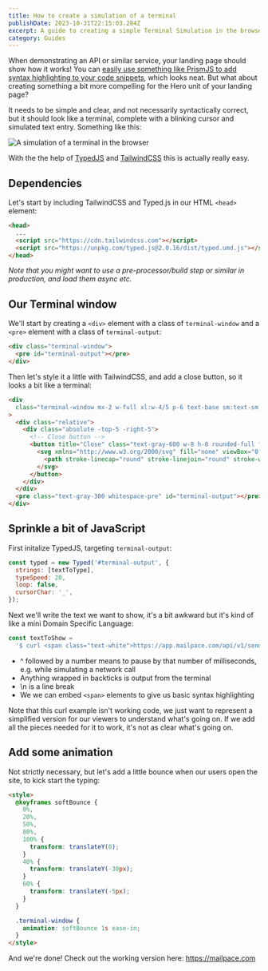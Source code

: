 ```yaml
---
title: How to create a simulation of a terminal
publishDate: 2023-10-31T22:15:03.284Z
excerpt: A guide to creating a simple Terminal Simulation in the browser using Tailwind CSS and JavaScript
category: Guides
---
```


When demonstrating an API or similar service, your landing page should show how it works! You can [easily use something like PrismJS to add syntax highlighting to your code snippets](https://blog.mailpace.com/blog/adding-code-syntax-highlighting/), which looks neat. But what about creating something a bit more compelling for the Hero unit of your landing page?

It needs to be simple and clear, and not necessarily syntactically correct, but it should look like a terminal, complete with a blinking cursor and simulated text entry. Something like this:

![A simulation of a terminal in the browser](~/assets/images/blog/terminal-simulation-in-browser.webp)

With the the help of [TypedJS](https://github.com/mattboldt/typed.js/) and [TailwindCSS](https://tailwindcss.com/) this is actually really easy.

## Dependencies

Let's start by including TailwindCSS and Typed.js in our HTML `<head>` element:

```html
<head>
  ...
  <script src="https://cdn.tailwindcss.com"></script>
  <script src="https://unpkg.com/typed.js@2.0.16/dist/typed.umd.js"></script>
</head>
```

_Note that you might want to use a pre-processor/build step or similar in production, and load them async etc._

## Our Terminal window

We'll start by creating a `<div>` element with a class of `terminal-window` and a `<pre>` element with a class of `terminal-output`:

```html
<div class="terminal-window">
  <pre id="terminal-output"></pre>
</div>
```

Then let's style it a little with TailwindCSS, and add a close button, so it looks a bit like a terminal:

```html
<div
  class="terminal-window mx-2 w-full xl:w-4/5 p-6 text-base sm:text-sm md:text-base rounded-md shadow-2xl bg-gray-800 max-h-80"
>
  <div class="relative">
    <div class="absolute -top-5 -right-5">
      <!-- Close button -->
      <button title="Close" class="text-gray-600 w-8 h-8 rounded-full flex items-center justify-center">
        <svg xmlns="http://www.w3.org/2000/svg" fill="none" viewBox="0 0 24 24" stroke="currentColor" class="w-4 h-4">
          <path stroke-linecap="round" stroke-linejoin="round" stroke-width="2" d="M6 18L18 6M6 6l12 12"></path>
        </svg>
      </button>
    </div>
  </div>
  <pre class="text-gray-300 whitespace-pre" id="terminal-output"></pre>
</div>
```

## Sprinkle a bit of JavaScript

First initalize TypedJS, targeting `terminal-output`:

```js
const typed = new Typed('#terminal-output', {
  strings: [textToType],
  typeSpeed: 20,
  loop: false,
  cursorChar: '_',
});
```

Next we'll write the text we want to show, it's a bit awkward but it's kind of like a mini Domain Specific Language:

```js
const textToShow =
  '$ curl <span class="text-white">https://app.mailpace.com/api/v1/send</span>\n -H MailPace-Server-Token: a3c4-efg6 \n -d {\n    from: awesome@developer.com,\n    to: important@users.com,\n    subject: Woah, MailPace Rocks!\n} \n\n`<span class="text-gray-500">Sending...</span>`\n^250<span class="text-green-200">✓ Email Sent!</span>';
```

- ^ followed by a number means to pause by that number of milliseconds, e.g. while simulating a network call
- Anything wrapped in backticks is output from the terminal
- \n is a line break
- We we can embed `<span>` elements to give us basic syntax highlighting

Note that this curl example isn't working code, we just want to represent a simplified version for our viewers to understand what's going on. If we add all the pieces needed for it to work, it's not as clear what's going on.

## Add some animation

Not strictly necessary, but let's add a little bounce when our users open the site, to kick start the typing:

```html
<style>
  @keyframes softBounce {
    0%,
    20%,
    50%,
    80%,
    100% {
      transform: translateY(0);
    }
    40% {
      transform: translateY(-30px);
    }
    60% {
      transform: translateY(-5px);
    }
  }

  .terminal-window {
    animation: softBounce 1s ease-in;
  }
</style>
```

And we're done! Check out the working version here: https://mailpace.com
